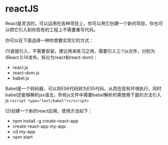 
# reactJS

React是灵活的，可以运用在各种项目上，你可以用它创建一个新的项目，你也可以把它引入到你现有的工程上不需要重写代码。

你可以在下面选择一种你想要实现它的方式：

(1)直接引入，不需要安装，建议用来练习之用，需要引入三个js文件，分别为(React 0.14发布，拆分为react和react-dom)：
  * react.js
  * react-dom.js
  * babel.js   

  Babel是一个转码器，可以将ES6代码转为ES5代码，从而在现有环境执行，同时babel还能够解析jsx语法，所有js文件中需要babel解析的需使用下面的方法引入js
`<script type="text/babel"></script>`

(2)创建一个新的react应用，使用方法如下：
   
* npm install -g create-react-app    
* create-react-app my-app 
* cd my-app 
* npm start 


   
    



